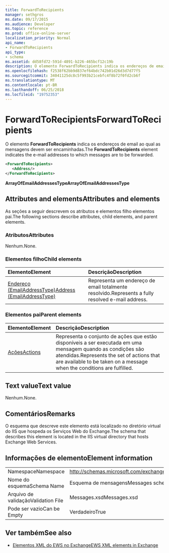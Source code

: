 ```yaml
---
title: ForwardToRecipients
manager: sethgros
ms.date: 09/17/2015
ms.audience: Developer
ms.topic: reference
ms.prod: office-online-server
localization_priority: Normal
api_name:
- ForwardToRecipients
api_type:
- schema
ms.assetid: dd58fd72-591d-4891-b226-465bcf12c19b
description: O elemento ForwardToRecipients indica os endereços de email ao qual as mensagens devem ser encaminhadas.
ms.openlocfilehash: f2538f62bb9d837ef64bdc742b01d26d3d7d77f5
ms.sourcegitcommit: 34041125dc8c5f993b21cebfc4f8b72f0fd2cb6f
ms.translationtype: MT
ms.contentlocale: pt-BR
ms.lasthandoff: 06/25/2018
ms.locfileid: "19752353"
---
```

# <a name="forwardtorecipients"></a><span data-ttu-id="c2f39-103">ForwardToRecipients</span><span class="sxs-lookup"><span data-stu-id="c2f39-103">ForwardToRecipients</span></span>

<span data-ttu-id="c2f39-104">O elemento **ForwardToRecipients** indica os endereços de email ao qual as mensagens devem ser encaminhadas.</span><span class="sxs-lookup"><span data-stu-id="c2f39-104">The **ForwardToRecipients** element indicates the e-mail addresses to which messages are to be forwarded.</span></span> 
  
```XML
<ForwardToRecipients>
   <Address/>
</ForwardToRecipients>
```

 <span data-ttu-id="c2f39-105">**ArrayOfEmailAddressesType**</span><span class="sxs-lookup"><span data-stu-id="c2f39-105">**ArrayOfEmailAddressesType**</span></span>
## <a name="attributes-and-elements"></a><span data-ttu-id="c2f39-106">Attributes and elements</span><span class="sxs-lookup"><span data-stu-id="c2f39-106">Attributes and elements</span></span>

<span data-ttu-id="c2f39-107">As seções a seguir descrevem os atributos e elementos filho elementos pai.</span><span class="sxs-lookup"><span data-stu-id="c2f39-107">The following sections describe attributes, child elements, and parent elements.</span></span>
  
### <a name="attributes"></a><span data-ttu-id="c2f39-108">Atributos</span><span class="sxs-lookup"><span data-stu-id="c2f39-108">Attributes</span></span>

<span data-ttu-id="c2f39-109">Nenhum.</span><span class="sxs-lookup"><span data-stu-id="c2f39-109">None.</span></span>
  
### <a name="child-elements"></a><span data-ttu-id="c2f39-110">Elementos filho</span><span class="sxs-lookup"><span data-stu-id="c2f39-110">Child elements</span></span>

|<span data-ttu-id="c2f39-111">**Elemento**</span><span class="sxs-lookup"><span data-stu-id="c2f39-111">**Element**</span></span>|<span data-ttu-id="c2f39-112">**Descrição**</span><span class="sxs-lookup"><span data-stu-id="c2f39-112">**Description**</span></span>|
|:-----|:-----|
|[<span data-ttu-id="c2f39-113">Endereço (EmailAddressType)</span><span class="sxs-lookup"><span data-stu-id="c2f39-113">Address (EmailAddressType)</span></span>](address-emailaddresstype.md) <br/> |<span data-ttu-id="c2f39-114">Representa um endereço de email totalmente resolvido.</span><span class="sxs-lookup"><span data-stu-id="c2f39-114">Represents a fully resolved e-mail address.</span></span>  <br/> |
   
### <a name="parent-elements"></a><span data-ttu-id="c2f39-115">Elementos pai</span><span class="sxs-lookup"><span data-stu-id="c2f39-115">Parent elements</span></span>

|<span data-ttu-id="c2f39-116">**Elemento**</span><span class="sxs-lookup"><span data-stu-id="c2f39-116">**Element**</span></span>|<span data-ttu-id="c2f39-117">**Descrição**</span><span class="sxs-lookup"><span data-stu-id="c2f39-117">**Description**</span></span>|
|:-----|:-----|
|[<span data-ttu-id="c2f39-118">Ações</span><span class="sxs-lookup"><span data-stu-id="c2f39-118">Actions</span></span>](actions.md) <br/> |<span data-ttu-id="c2f39-119">Representa o conjunto de ações que estão disponíveis a ser executada em uma mensagem quando as condições são atendidas.</span><span class="sxs-lookup"><span data-stu-id="c2f39-119">Represents the set of actions that are available to be taken on a message when the conditions are fulfilled.</span></span>  <br/> |
   
## <a name="text-value"></a><span data-ttu-id="c2f39-120">Text value</span><span class="sxs-lookup"><span data-stu-id="c2f39-120">Text value</span></span>

<span data-ttu-id="c2f39-121">Nenhum.</span><span class="sxs-lookup"><span data-stu-id="c2f39-121">None.</span></span>
  
## <a name="remarks"></a><span data-ttu-id="c2f39-122">Comentários</span><span class="sxs-lookup"><span data-stu-id="c2f39-122">Remarks</span></span>

<span data-ttu-id="c2f39-123">O esquema que descreve este elemento está localizado no diretório virtual do IIS que hospeda os Serviços Web do Exchange.</span><span class="sxs-lookup"><span data-stu-id="c2f39-123">The schema that describes this element is located in the IIS virtual directory that hosts Exchange Web Services.</span></span>
  
## <a name="element-information"></a><span data-ttu-id="c2f39-124">Informações de elemento</span><span class="sxs-lookup"><span data-stu-id="c2f39-124">Element information</span></span>

|||
|:-----|:-----|
|<span data-ttu-id="c2f39-125">Namespace</span><span class="sxs-lookup"><span data-stu-id="c2f39-125">Namespace</span></span>  <br/> |http://schemas.microsoft.com/exchange/services/2006/messages  <br/> |
|<span data-ttu-id="c2f39-126">Nome do esquema</span><span class="sxs-lookup"><span data-stu-id="c2f39-126">Schema Name</span></span>  <br/> |<span data-ttu-id="c2f39-127">Esquema de mensagens</span><span class="sxs-lookup"><span data-stu-id="c2f39-127">Messages schema</span></span>  <br/> |
|<span data-ttu-id="c2f39-128">Arquivo de validação</span><span class="sxs-lookup"><span data-stu-id="c2f39-128">Validation File</span></span>  <br/> |<span data-ttu-id="c2f39-129">Messages.xsd</span><span class="sxs-lookup"><span data-stu-id="c2f39-129">Messages.xsd</span></span>  <br/> |
|<span data-ttu-id="c2f39-130">Pode ser vazio</span><span class="sxs-lookup"><span data-stu-id="c2f39-130">Can be Empty</span></span>  <br/> |<span data-ttu-id="c2f39-131">Verdadeiro</span><span class="sxs-lookup"><span data-stu-id="c2f39-131">True</span></span>  <br/> |
   
## <a name="see-also"></a><span data-ttu-id="c2f39-132">Ver também</span><span class="sxs-lookup"><span data-stu-id="c2f39-132">See also</span></span>



- [<span data-ttu-id="c2f39-133">Elementos XML do EWS no Exchange</span><span class="sxs-lookup"><span data-stu-id="c2f39-133">EWS XML elements in Exchange</span></span>](ews-xml-elements-in-exchange.md)

